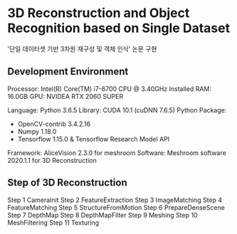 # 3D Reconstruction and Object Recognition based on Single Dataset

'단일 데이터셋 기반 3차원 재구성 및 객체 인식' 논문 구현

## Development Environment

Processor: Intel(R) Core(TM) i7-6700 CPU @ 3.40GHz
Installed RAM: 16.0GB
GPU: NVIDEA RTX 2060 SUPER

Language: Python 3.6.5
Library: CUDA 10.1 (cuDNN 7.6.5)
Python Package: 
- OpenCV-contrib 3.4.2.16
- Numpy 1.18.0
- Tensorflow 1.15.0 & Tensorflow Research Model API

Framework: AliceVision 2.3.0 for meshroom
Software: Meshroom software  2020.1.1 for 3D Reconstruction

## Step of 3D Reconstruction
Step 1	CameraInit
Step 2	FeatureExtraction
Step 3	ImageMatching
Step 4	FeatureMatching
Step 5	StructureFromMotion
Step 6	PrepareDenseScene
Step 7	DepthMap
Step 8	DepthMapFilter
Step 9	Meshing
Step 10	MeshFiltering
Step 11	Texturing
